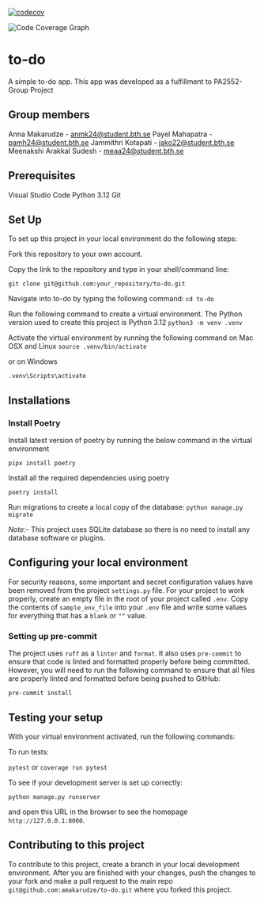 
[![codecov](https://codecov.io/gh/amakarudze/to-do/graph/badge.svg?token=HPslvKVFkW)](https://codecov.io/gh/amakarudze/to-do)

![Code Coverage Graph](https://codecov.io/gh/amakarudze/to-do/graphs/tree.svg?token=HPslvKVFkW)

# to-do
A simple to-do app. This app was developed as a fulfillment to PA2552-Group Project
## Group members
Anna Makarudze - anmk24@student.bth.se
Payel Mahapatra - pamh24@student.bth.se
Jammithri Kotapati - jako22@student.bth.se
Meenakshi Arakkal Sudesh - meaa24@student.bth.se

## Prerequisites
Visual Studio Code
Python 3.12
Git

## Set Up
To set up this project in your local environment do the following steps:

Fork this repository to your own account.

Copy the link to the repository and type in your shell/command line:

```git clone git@github.com:your_repository/to-do.git```

Navigate into to-do by typing the following command:
```cd to-do```

Run the following command to create a virtual environment. The Python version used to create this project is Python 3.12
```python3 -m venv .venv```

Activate the virtual environment by running the following command on Mac OSX and Linux
```source .venv/bin/activate```

or on Windows

```.venv\Scripts\activate```

## Installations

### Install Poetry
Install latest version of poetry by running the below command in the virtual environment

```pipx install poetry```


Install all the required dependencies using poetry

```poetry install```


Run migrations to create a local copy of the database:
```python manage.py migrate```

*Note:*- This project uses SQLite database so there is no need to install any database software or plugins.

## Configuring your local environment
For security reasons, some important and secret configuration values have been removed from the project `settings.py`
file. For your project to work properly, create an empty file in the root of your project called `.env`. Copy the
contents of `sample_env_file` into your `.env` file and write some values for everything that has a `blank` or `""` value.

### Setting up pre-commit
The project uses `ruff` as a `linter` and `format`. It also uses `pre-commit` to ensure that code is linted and
formatted properly before being committed.
However, you will need to run the following command to ensure that all files are properly linted and formatted before
being pushed to GitHub:

```pre-commit install```

## Testing your setup
With your virtual environment activated, run the following commands:

To run tests:

```pytest``` or ```coverage run pytest```


To see if your development server is set up correctly:

```python manage.py runserver```


and open this URL in the browser to see the homepage ```http://127.0.0.1:8000```.

## Contributing to this project
To contribute to this project, create a branch in your local development environment. After you are finished with your changes, push the changes to your fork and make a pull request to the main repo `git@github.com:amakarudze/to-do.git` where you forked this project.
